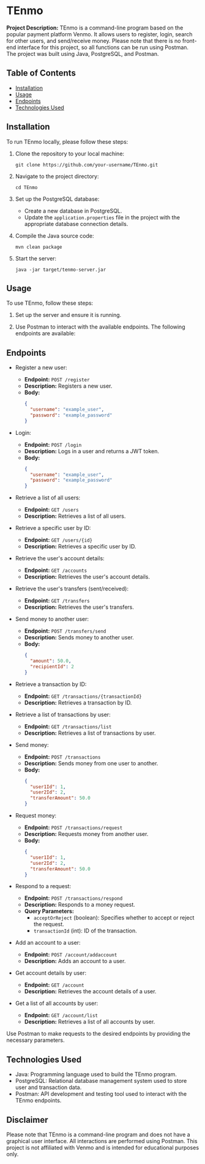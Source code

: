 # TEnmo

**Project Description:** TEnmo is a command-line program based on the popular payment platform Venmo. It allows users to register, login, search for other users, and send/receive money. Please note that there is no front-end interface for this project, so all functions can be run using Postman. The project was built using Java, PostgreSQL, and Postman.

## Table of Contents

- [Installation](#installation)
- [Usage](#usage)
- [Endpoints](#endpoints)
- [Technologies Used](#technologies-used)

## Installation

To run TEnmo locally, please follow these steps:

1. Clone the repository to your local machine:
   ```
   git clone https://github.com/your-username/TEnmo.git
   ```

2. Navigate to the project directory:
   ```
   cd TEnmo
   ```

3. Set up the PostgreSQL database:
   - Create a new database in PostgreSQL.
   - Update the `application.properties` file in the project with the appropriate database connection details.

4. Compile the Java source code:
   ```
   mvn clean package
   ```

5. Start the server:
   ```
   java -jar target/tenmo-server.jar
   ```

## Usage

To use TEnmo, follow these steps:

1. Set up the server and ensure it is running.

2. Use Postman to interact with the available endpoints. The following endpoints are available:

## Endpoints

- Register a new user:
  - **Endpoint:** `POST /register`
  - **Description:** Registers a new user.
  - **Body:** 
    ```json
    {
      "username": "example_user",
      "password": "example_password"
    }
    ```

- Login:
  - **Endpoint:** `POST /login`
  - **Description:** Logs in a user and returns a JWT token.
  - **Body:** 
    ```json
    {
      "username": "example_user",
      "password": "example_password"
    }
    ```

- Retrieve a list of all users:
  - **Endpoint:** `GET /users`
  - **Description:** Retrieves a list of all users.

- Retrieve a specific user by ID:
  - **Endpoint:** `GET /users/{id}`
  - **Description:** Retrieves a specific user by ID.

- Retrieve the user's account details:
  - **Endpoint:** `GET /accounts`
  - **Description:** Retrieves the user's account details.

- Retrieve the user's transfers (sent/received):
  - **Endpoint:** `GET /transfers`
  - **Description:** Retrieves the user's transfers.

- Send money to another user:
  - **Endpoint:** `POST /transfers/send`
  - **Description:** Sends money to another user.
  - **Body:** 
    ```json
    {
      "amount": 50.0,
      "recipientId": 2
    }
    ```

- Retrieve a transaction by ID:
  - **Endpoint:** `GET /transactions/{transactionId}`
  - **Description:** Retrieves a transaction by ID.

- Retrieve a list of transactions by user:
  - **Endpoint:** `GET /transactions/list`
  - **Description:** Retrieves a list of transactions by user.

- Send money:
  - **Endpoint:** `POST /transactions`
  - **Description:** Sends money from one user to another.
  - **Body:** 
    ```json
    {
      "user1Id": 1,
      "user2Id": 2,
      "transferAmount": 50.0
    }
    ```

- Request money:
  - **Endpoint:** `POST /transactions/request`
  - **Description:** Requests money from another user.
  - **Body:** 
    ```json
    {
      "user1Id": 1,
      "user2Id": 2,
      "transferAmount": 50.0
    }
    ```

- Respond to a request:
  - **Endpoint:** `POST /transactions/respond`
  - **Description:** Responds to a money request.
  - **Query Parameters:**
    - `acceptOrReject` (boolean): Specifies whether to accept or reject the request.
    - `transactionId` (int): ID of the transaction.
  
- Add an account to a user:
  - **Endpoint:** `POST /account/addaccount`
  - **Description:** Adds an account to a user.

- Get account details by user:
  - **Endpoint:** `GET /account`
  - **Description:** Retrieves the account details of a user.

- Get a list of all accounts by user:
  - **Endpoint:** `GET /account/list`
  - **Description:** Retrieves a list of all accounts by user.

Use Postman to make requests to the desired endpoints by providing the necessary parameters.

## Technologies Used

- Java: Programming language used to build the TEnmo program.
- PostgreSQL: Relational database management system used to store user and transaction data.
- Postman: API development and testing tool used to interact with the TEnmo endpoints.


## Disclaimer

Please note that TEnmo is a command-line program and does not have a graphical user interface. All interactions are performed using Postman. This project is not affiliated with Venmo and is intended for educational purposes only.
